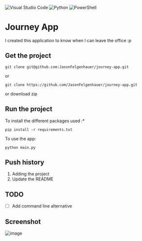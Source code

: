 ![Visual Studio Code](https://img.shields.io/badge/Visual%20Studio%20Code-0078d7.svg?style=for-the-badge&logo=visual-studio-code&logoColor=white) ![Python](https://img.shields.io/badge/python-3670A0?style=for-the-badge&logo=python&logoColor=ffdd54) ![PowerShell](https://img.shields.io/badge/PowerShell-%235391FE.svg?style=for-the-badge&logo=powershell&logoColor=white)

# Journey App

I created this application to know when I can leave the office :p

## Get the project

```
git clone git@github.com:JasonFelgenhauer/journey-app.git
```

or

```
git clone https://github.com/JasonFelgenhauer/journey-app.git
```

or download zip

## Run the project

To install the different packages used :\*

```
pip install -r requirements.txt
```

To use the app:

```
python main.py
```

## Push history

1. Adding the project
2. Update the README

## TODO

-   [ ] Add command line alternative

## Screenshot

![image](https://media.discordapp.net/attachments/767431513016500235/1125885767118487582/image.png?width=720&height=457)
